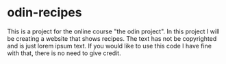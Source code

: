 # odin-recipes
This is a project for the online course "the odin project".
In this project I will be creating a website that shows recipes.
The text has not be copyrighted and is just lorem ipsum text.
If you would like to use this code I have fine with that, there is no need to give credit.